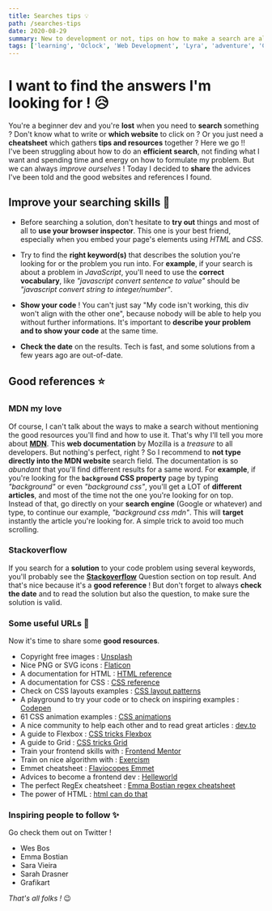 ```yaml
---
title: Searches tips 💡
path: /searches-tips
date: 2020-08-29
summary: New to development or not, tips on how to make a search are always useful.
tags: ['learning', 'Oclock', 'Web Development', 'Lyra', 'adventure', 'CLI', 'markdown']
---
```


# I want to find the answers I'm looking for ! 😥

You're a beginner dev and you're **lost** when you need to **search** something ? Don't know what to write or **which website** to click on ? Or you just need a **cheatsheet** which gathers **tips and resources** together ? Here we go !!  
I've been struggling about how to do an **efficient search**, not finding what I want and spending time and energy on how to formulate my problem. But we can always _improve ourselves_ ! Today I decided to **share** the advices I've been told and the good websites and references I found.

## Improve your searching skills 💪

- Before searching a solution, don't hesitate to **try out** things and most of all to **use your browser inspector**. This one is your best friend, especially when you embed your page's elements using _HTML_ and _CSS_.  

- Try to find the **right keyword(s)** that describes the solution you're looking for or the problem you run into. For **example**, if your search is about a problem in _JavaScript_, you'll need to use the **correct vocabulary**, like _"javascript convert sentence to value"_ should be _"javascript convert string to integer/number"_.

- **Show your code** ! You can't just say "My code isn't working, this div won't align with the other one", because nobody will be able to help you without further informations. It's important to **describe your problem and to show your code** at the same time.

- **Check the date** on the results. Tech is fast, and some solutions from a few years ago are out-of-date.


## Good references ⭐️

### MDN my love

Of course, I can't talk about the ways to make a search without mentioning the good resources you'll find and how to use it. That's why I'll tell you more about [**MDN**](https://developer.mozilla.org/en-US/). This **web documentation** by Mozilla is a _treasure_ to all developers. But nothing's perfect, right ? So I recommend to **not type directly into the MDN website** search field. The documentation is so _abundant_ that you'll find different results for a same word. For **example**, if you're looking for the **`background` CSS property** page by typing _"background"_ or even _"background css"_, you'll get a LOT of **different articles**, and most of the time not the one you're looking for on top.  
Instead of that, go directly on your **search engine** (Google or whatever) and type, to continue our example, _"background css mdn"_. This will **target** instantly the article you're looking for. A simple trick to avoid too much scrolling. 

### Stackoverflow

If you search for a **solution** to your code problem using several keywords, you'll probably see the [**Stackoverflow**](https://stackoverflow.com/) Question section on top result. And that's nice because it's a **good reference** ! But don't forget to always **check the date** and to read the solution but also the question, to make sure the solution is valid.


### Some useful URLs 📃

Now it's time to share some **good resources**.

- Copyright free images : [Unsplash](https://unsplash.com/)
- Nice PNG or SVG icons : [Flaticon](https://www.flaticon.com/)
- A documentation for HTML : [HTML reference](https://htmlreference.io/)
- A documentation for CSS : [CSS reference](https://cssreference.io/)
- Check on CSS layouts examples : [CSS layout patterns](https://csslayout.io/patterns/)
- A playground to try your code or to check on inspiring examples : [Codepen](https://codepen.io/)
- 61 CSS animation examples : [CSS animations](https://freefrontend.com/css-animation-examples/)
- A nice community to help each other and to read great articles : [dev.to](https://dev.to/)
- A guide to Flexbox : [CSS tricks Flexbox](https://css-tricks.com/snippets/css/a-guide-to-flexbox/)
- A guide to Grid : [CSS tricks Grid](https://css-tricks.com/snippets/css/complete-guide-grid/)
- Train your frontend skills with : [Frontend Mentor](https://www.frontendmentor.io/)
- Train on nice algorithm with : [Exercism](https://exercism.io/) 
- Emmet cheatsheet : [Flaviocopes Emmet](https://flaviocopes.com/emmet/)
- Advices to become a frontend dev : [Helleworld](https://dev.to/helleworld_/how-to-become-a-frontend-dev-4de9)
- The perfect RegEx cheatsheet : [Emma Bostian regex cheatsheet](https://dev.to/emmabostian/regex-cheat-sheet-2j2a)
- The power of HTML : [html can do that](https://dev.to/ananyaneogi/html-can-do-that-c0n)

### Inspiring people to follow ✨

Go check them out on Twitter !

- Wes Bos
- Emma Bostian
- Sara Vieira
- Sarah Drasner
- Grafikart

_That's all folks !_ 😉
